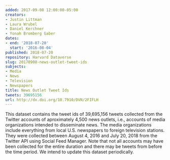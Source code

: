 ```yaml
---
added: 2017-09-08 12:00:00-05:00
creators:
- Justin Littman
- Laura Wrubel
- Daniel Kerchner
- Yonah Bromberg Gaber
dates:
- end: '2018-07-20'
  start: '2016-08-04'
published: 2018-07-20
repository: Harvard Dataverse
slug: 20170908-news-outlet-tweet-ids
subjects:
- Media
- News
- Television
- Newspapers
title: News Outlet Tweet Ids
tweets: 39695156
url: http://dx.doi.org/10.7910/DVN/2FIFLH
---
```


This dataset contains the tweet ids of 39,695,156 tweets collected from the Twitter accounts of aproximately 4,500 news outlets, i.e., accounts of media organizations intended to disseminate news. The media organizations include everything from local U.S. newspapers to foreign television stations. They were collected between August 4, 2016 and July 20, 2018 from the Twitter API using Social Feed Manager. Note that not all accounts may have been collected for the entire duration and there may be tweets from before the time period. We intend to update this dataset periodically.
